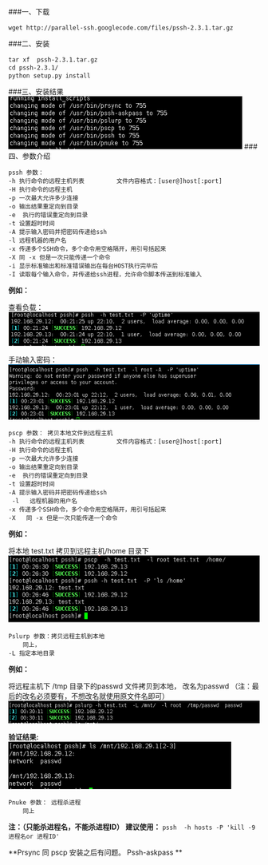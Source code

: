 ###一、下载

    wget http://parallel-ssh.googlecode.com/files/pssh-2.3.1.tar.gz
###二、安装

    tar xf  pssh-2.3.1.tar.gz
    cd pssh-2.3.1/
    python setup.py install
###三、安装结果
![](/assets/pssh-1.png)
###四、参数介绍

    pssh 参数：
    -h 执行命令的远程主机列表         文件内容格式：[user@]host[:port]
    -H 执行命令的远程主机
    -p 一次最大允许多少连接
    -o 输出结果重定向到目录
    -e  执行的错误重定向到目录
    -t 设置超时时间
    -A 提示输入密码并把密码传递给ssh
    -l 远程机器的用户名
    -x 传递多个SSH命令，多个命令用空格隔开，用引号括起来
    -X 同 -x 但是一次只能传递一个命令
    -i 显示标准输出和标准错误输出在每台HOST执行完毕后
    -I 读取每个输入命令，并传递给ssh进程，允许命令脚本传送到标准输入
    
**例如：**


 查看负载：
 ![](/assets/pssh-2.png)



手动输入密码：
![](/assets/pssh-3.png)

    pscp 参数： 拷贝本地文件到远程主机
    -h 执行命令的远程主机列表         文件内容格式：[user@]host[:port]
    -H 执行命令的远程主机
    -p 一次最大允许多少连接
    -o 输出结果重定向到目录
    -e  执行的错误重定向到目录
    -t 设置超时时间
    -A 提示输入密码并把密码传递给ssh
     -l   远程机器的用户名
    -x 传递多个SSH命令，多个命令用空格隔开，用引号括起来
    -X   同 -x 但是一次只能传递一个命令

**例如：**

将本地 test.txt 拷贝到远程主机/home 目录下
![](/assets/pssh-4.png)

    Pslurp 参数：拷贝远程主机到本地
        同上，
    -L 指定本地目录
**例如：**

将远程主机下 /tmp 目录下的passwd 文件拷贝到本地， 改名为passwd （注：最后的改名必须要有，不想改名就使用原文件名即可）
![](/assets/pssh-5.png)

**验证结果:**
![](/assets/pssh-6.png)
	
    Pnuke 参数： 远程杀进程
    	同上
	
**注：（只能杀进程名，不能杀进程ID）**
**建议使用：**  `pssh  -h hosts -P 'kill -9  进程名or 进程ID'`

**Prsync 同 pscp 安装之后有问题。
Pssh-askpass  **
